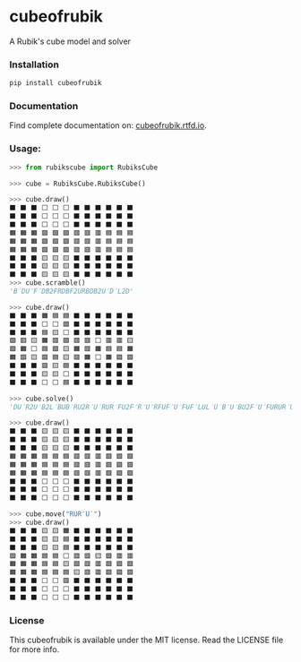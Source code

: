 # cubeofrubik
A Rubik's cube model and solver

### Installation
    
```bash
pip install cubeofrubik
```

### Documentation
Find complete documentation on: [cubeofrubik.rtfd.io](https://cubeofrubik.rtfd.io/).

### Usage:
```python
>>> from rubikscube import RubiksCube

>>> cube = RubiksCube.RubiksCube()

>>> cube.draw()
⬛ ⬛ ⬛ ⬜ ⬜ ⬜ ⬛ ⬛ ⬛ ⬛ ⬛ ⬛ 
⬛ ⬛ ⬛ ⬜ ⬜ ⬜ ⬛ ⬛ ⬛ ⬛ ⬛ ⬛ 
⬛ ⬛ ⬛ ⬜ ⬜ ⬜ ⬛ ⬛ ⬛ ⬛ ⬛ ⬛ 
🟧 🟧 🟧 🟩 🟩 🟩 🟥 🟥 🟥 🟦 🟦 🟦
🟧 🟧 🟧 🟩 🟩 🟩 🟥 🟥 🟥 🟦 🟦 🟦
🟧 🟧 🟧 🟩 🟩 🟩 🟥 🟥 🟥 🟦 🟦 🟦
⬛ ⬛ ⬛ 🟨 🟨 🟨 ⬛ ⬛ ⬛ ⬛ ⬛ ⬛ 
⬛ ⬛ ⬛ 🟨 🟨 🟨 ⬛ ⬛ ⬛ ⬛ ⬛ ⬛ 
⬛ ⬛ ⬛ 🟨 🟨 🟨 ⬛ ⬛ ⬛ ⬛ ⬛ ⬛ 
>>> cube.scramble()
'B′DU′F′DB2FRDBF2URBDB2U′D′L2D'

>>> cube.draw()
⬛ ⬛ ⬛ 🟧 🟦 🟦 ⬛ ⬛ ⬛ ⬛ ⬛ ⬛ 
⬛ ⬛ ⬛ ⬜ ⬜ 🟩 ⬛ ⬛ ⬛ ⬛ ⬛ ⬛ 
⬛ ⬛ ⬛ 🟦 🟨 ⬜ ⬛ ⬛ ⬛ ⬛ ⬛ ⬛ 
🟩 🟥 🟨 🟧 🟥 🟩 🟥 🟥 ⬜ 🟥 🟥 🟨
🟩 🟧 ⬜ 🟦 🟩 🟨 🟧 🟥 🟧 🟦 🟦 🟧
🟧 🟩 🟨 🟩 🟦 🟨 🟥 🟧 ⬜ 🟧 🟩 🟩
⬛ ⬛ ⬛ 🟥 🟨 🟦 ⬛ ⬛ ⬛ ⬛ ⬛ ⬛ 
⬛ ⬛ ⬛ 🟨 🟨 ⬜ ⬛ ⬛ ⬛ ⬛ ⬛ ⬛ 
⬛ ⬛ ⬛ ⬜ ⬜ 🟦 ⬛ ⬛ ⬛ ⬛ ⬛ ⬛ 

>>> cube.solve()
'DU′R2U′B2L′BUB′RU2R′U′RUR′FU2F′R′U′RFUF′U′FUF′LUL′U′B′U′BU2F′U′FURUR′U′LUL′U′B′U′BUFUF′U′L′U′LU2FRUR′U′RUR′U′F′RUR′URU2R′U2BUB′UBU2B′URDR′D′RDR′D′URDR′D′RDR′D′URDR′D′RDR′D′U2'

>>> cube.draw()
⬛ ⬛ ⬛ 🟨 🟨 🟨 ⬛ ⬛ ⬛ ⬛ ⬛ ⬛ 
⬛ ⬛ ⬛ 🟨 🟨 🟨 ⬛ ⬛ ⬛ ⬛ ⬛ ⬛ 
⬛ ⬛ ⬛ 🟨 🟨 🟨 ⬛ ⬛ ⬛ ⬛ ⬛ ⬛ 
🟧 🟧 🟧 🟦 🟦 🟦 🟥 🟥 🟥 🟩 🟩 🟩
🟧 🟧 🟧 🟦 🟦 🟦 🟥 🟥 🟥 🟩 🟩 🟩
🟧 🟧 🟧 🟦 🟦 🟦 🟥 🟥 🟥 🟩 🟩 🟩
⬛ ⬛ ⬛ ⬜ ⬜ ⬜ ⬛ ⬛ ⬛ ⬛ ⬛ ⬛ 
⬛ ⬛ ⬛ ⬜ ⬜ ⬜ ⬛ ⬛ ⬛ ⬛ ⬛ ⬛ 
⬛ ⬛ ⬛ ⬜ ⬜ ⬜ ⬛ ⬛ ⬛ ⬛ ⬛ ⬛ 

>>> cube.move("RUR′U′")
>>> cube.draw()
⬛ ⬛ ⬛ 🟨 🟨 🟧 ⬛ ⬛ ⬛ ⬛ ⬛ ⬛ 
⬛ ⬛ ⬛ 🟨 🟨 🟦 ⬛ ⬛ ⬛ ⬛ ⬛ ⬛ 
⬛ ⬛ ⬛ 🟨 🟨 🟦 ⬛ ⬛ ⬛ ⬛ ⬛ ⬛ 
🟩 🟧 🟧 🟦 🟦 ⬜ 🟥 🟥 🟨 🟩 🟥 🟥
🟧 🟧 🟧 🟦 🟦 🟨 🟩 🟥 🟥 🟩 🟩 🟩
🟧 🟧 🟧 🟦 🟦 🟦 🟨 🟥 🟥 🟩 🟩 🟩
⬛ ⬛ ⬛ ⬜ ⬜ 🟥 ⬛ ⬛ ⬛ ⬛ ⬛ ⬛ 
⬛ ⬛ ⬛ ⬜ ⬜ ⬜ ⬛ ⬛ ⬛ ⬛ ⬛ ⬛ 
⬛ ⬛ ⬛ ⬜ ⬜ ⬜ ⬛ ⬛ ⬛ ⬛ ⬛ ⬛ 
```

### License

This cubeofrubik is available under the MIT license. Read the LICENSE file for more info.